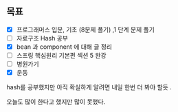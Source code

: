 ## 목표

- [x] 프로그래머스 입문, 기초 (8문제 풀기) ,1 단계 문제 풀기
- [ ] 자료구조 Hash 공부
- [x] bean 과 component 에 대해 글 정리
- [ ] 스프링 핵심원리 기본편 섹션 5 완강
- [ ] 병원가기
- [x] 운동

hash를 공부했지만 아직 확실하게 알려면 내일 한번 더 봐야 할듯 . 

오늘도 많이 한다고 했지만 많이 못했다.
